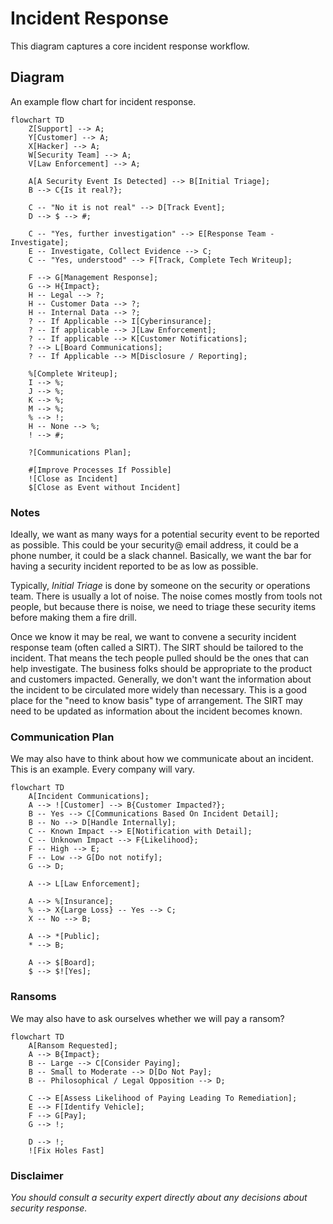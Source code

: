# Incident Response

This diagram captures a core incident response workflow.

## Diagram

An example flow chart for incident response.

```mermaid
flowchart TD
    Z[Support] --> A;
    Y[Customer] --> A;
    X[Hacker] --> A;
    W[Security Team] --> A;
    V[Law Enforcement] --> A;

    A[A Security Event Is Detected] --> B[Initial Triage];
    B --> C{Is it real?};

    C -- "No it is not real" --> D[Track Event];
    D --> $ --> #;
    
    C -- "Yes, further investigation" --> E[Response Team - Investigate];
    E -- Investigate, Collect Evidence --> C;
    C -- "Yes, understood" --> F[Track, Complete Tech Writeup];
    
    F --> G[Management Response];
    G --> H{Impact};
    H -- Legal --> ?;
    H -- Customer Data --> ?;
    H -- Internal Data --> ?;
    ? -- If Applicable --> I[Cyberinsurance];
    ? -- If applicable --> J[Law Enforcement];
    ? -- If applicable --> K[Customer Notifications];
    ? --> L[Board Communications];
    ? -- If Applicable --> M[Disclosure / Reporting];

    %[Complete Writeup];
    I --> %;
    J --> %;
    K --> %;
    M --> %;
    % --> !;
    H -- None --> %;
    ! --> #;

    ?[Communications Plan];

    #[Improve Processes If Possible]
    ![Close as Incident]
    $[Close as Event without Incident]
```

### Notes

Ideally, we want as many ways for a potential security event to be reported
as possible.  This could be your security@ email address, it could be a
phone number, it could be a slack channel.  Basically, we want the bar for
having a security incident reported to be as low as possible.

Typically, _Initial Triage_ is done by someone on the security or
operations team.  There is usually a lot of noise.  The noise comes mostly
from tools not people, but because there is noise, we need to triage these
security items before making them a fire drill.

Once we know it may be real, we want to convene a security incident response
team (often called a SIRT).  The SIRT should be tailored to the incident.
That means the tech people pulled should be the ones that can help
investigate.  The business folks should be appropriate to the product and
customers impacted.  Generally, we don't want the information about the
incident to be circulated more widely than necessary.  This is a good place
for the "need to know basis" type of arrangement.  The SIRT may need to be
updated as information about the incident becomes known.

### Communication Plan

We may also have to think about how we communicate
about an incident.  This is an example.  Every company will vary.

```mermaid
flowchart TD
    A[Incident Communications];
    A --> ![Customer] --> B{Customer Impacted?};
    B -- Yes --> C[Communications Based On Incident Detail];
    B -- No --> D[Handle Internally];
    C -- Known Impact --> E[Notification with Detail];
    C -- Unknown Impact --> F{Likelihood};
    F -- High --> E;
    F -- Low --> G[Do not notify];
    G --> D;

    A --> L[Law Enforcement];

    A --> %[Insurance];
    % --> X{Large Loss} -- Yes --> C;
    X -- No --> B;

    A --> *[Public];
    * --> B;

    A --> $[Board];
    $ --> $![Yes];
```

### Ransoms

We may also have to ask ourselves whether we will pay a ransom?

```mermaid
flowchart TD
    A[Ransom Requested];
    A --> B{Impact};
    B -- Large --> C[Consider Paying];
    B -- Small to Moderate --> D[Do Not Pay];
    B -- Philosophical / Legal Opposition --> D;
    
    C --> E[Assess Likelihood of Paying Leading To Remediation];
    E --> F[Identify Vehicle];
    F --> G[Pay];
    G --> !;

    D --> !;
    ![Fix Holes Fast]
```

### Disclaimer

*You should consult a security expert directly about any decisions about security response.*
